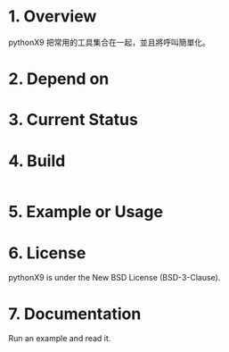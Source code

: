 # 1. Overview

pythonX9 把常用的工具集合在一起，並且將呼叫簡單化。

# 2. Depend on

# 3. Current Status


# 4. Build
```bash

```
# 5. Example or Usage



# 6. License
pythonX9 is under the New BSD License (BSD-3-Clause).


# 7. Documentation
Run an example and read it.
